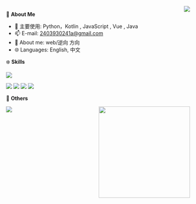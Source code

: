 <a href="#">
  <img align="right" src="https://github-readme-stats.vercel.app/api?username=Nuyoah-Yc&count_private=true&show_icons=true" />
</a>


🍓 **About Me**

- 🔭 主要使用: Python，Kotlin , JavaScript , Vue , Java
- 📫 E-mail: 2403930241a@gmail.com
- 👯 About me: web/逆向 方向
- 🌐 Languages: English, 中文

❄️ **Skills**

![](https://img.shields.io/badge/-Python-3e74a2?style=flat-square&logo=Python&logoColor=fff)

![](https://img.shields.io/badge/-Node.js-339933?style=flat-square&logo=Node.js&logoColor=fff)
![](https://img.shields.io/badge/-Vue-4fc08d?style=flat-square&logo=Vue.js&logoColor=fff)
![](https://img.shields.io/badge/-Docker-2496ED?style=flat-square&logo=Docker&logoColor=fff)
![](https://img.shields.io/badge/-Linux-000000?style=flat-square&logo=Linux&logoColor=fff)


🎄 **Others**

<img align= "right" width= "250" src= "https://pa1.narvii.com/6580/8098c6e9207376889eeb0532d9f5a0723c4d73f5_hq.gif"/>
<img src="https://github-readme-stats.vercel.app/api/top-langs/?username=Nuyoah-Yc" />
